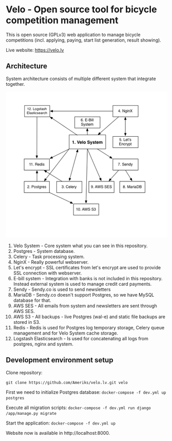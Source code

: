 Velo - Open source tool for bicycle competition management
=======
This is open source (GPLv3) web application to manage bicycle competitions (incl. applying, paying, start list generation, result showing).

Live website: https://velo.lv


## Architecture

System architecture consists of multiple different system that integrate together.

![architecture](docs/images/architecture.png "System Architecture")

1.  Velo System - Core system what you can see in this repository.
2.  Postgres - System database.
3.  Celery - Task processing system.
4.  NginX - Really powerful webserver.
5.  Let's encrypt - SSL certificates from let's encrypt are used to provide SSL connection with webserver.
6.  E-bill system - Integration with banks is not included in this repository. Instead external system is used to manage credit card payments.
7.  Sendy - Sendy.co is used to send newsletters
8.  MariaDB - Sendy.co doesn't support Postgres, so we have MySQL database for that.
9.  AWS SES - All emails from system and newsletters are sent through AWS SES.
10. AWS S3 - All backups - live Postgres (wal-e) and static file backups are stored in S3.
11. Redis - Redis is used for Postgres log temporary storage, Celery queue management and for Velo System cache storage.
12. Logstash Elasticsearch - Is used for concatenating all logs from postgres, nginx and system. 


## Development environment setup

Clone repository:
```
git clone https://github.com/Ameriks/velo.lv.git velo
```

First we need to initialize Postgres database: ```docker-compose -f dev.yml up postgres```

Execute all migration scripts: ```docker-compose -f dev.yml run django /app/manage.py migrate```

Start the application: ```docker-compose -f dev.yml up```

Website now is available in http://localhost:8000.

